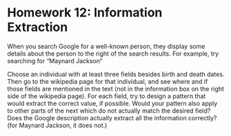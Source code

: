# Homework 12: Information Extraction #

When you search Google for a well-known person, they display some
details about the person to the right of the search results. For
example, try searching for “Maynard Jackson“

Choose an individual with at least three fields besides birth and
death dates. Then go to the wikipedia page for that individual, and
see where and if those fields are mentioned in the text (not in the
information box on the right side of the wikipedia page). For each
field, try to design a pattern that would extract the correct value,
if possible. Would your pattern also apply to other parts of the next
which do not actually match the desired field? Does the Google
description actually extract all the information correctly? (for
Maynard Jackson, it does not.)
